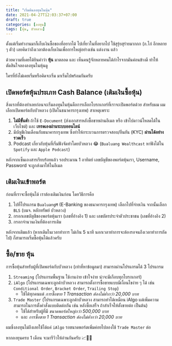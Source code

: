 ```yaml
---
title: "เริ่มต้นลงทุนในหุ้น"
date: 2021-04-27T12:03:37+07:00
draft: true
categories: [ลงทุน]
tags: [หุ้น, บัวหลวง]
---
```


ตั้งแต่เริ่มทำงานมาก็เก็บเงินซื้อของที่อยากได้ ไปเที่ยวในที่อยากไป ใช้สุรุ่ยสุร่ายมากกก (ก.ไก่ อีกหลาย ๆ ตัว) เลยคิดว่าถึงเวลาต้องเก็บเงินเพื่อการใหญ่อย่างเช่น แต่งงาน แล้ว

ด้วยความที่เคยได้ยินคำว่า __หุ้น__ มาตลอด และ เห็นคนรู้จักหลายคนได้กำไรจากมันค่อนข้างดี ทำให้ตัดสินใจลองลงทุนในหุ้นดู

ใครที่ยังไม่เคยเริ่มหรือคิดจะเริ่ม มาเริ่มไปพร้อมกันครับ <!--more-->

## เปิดพอร์ตหุ้นประเภท Cash Balance (เติมเงินซื้อหุ้น)

สิ่งแรกที่ต้องทำเลยก่อนจะเริ่มลงทุนในหุ้นคือการเลือกโบรกเกอร์ที่เราจะเปิดพอร์ตด้วย สำหรับผม ผมเลือกเปิดพอร์ตกับบัวหลวง (เปิดในธนาคารกรุงเทพ) สาเหตุเพราะ

1. __ไม่มีขั้นต่ำ__ ถ้าใช้ `E-Document` (ส่งเอกสารหลังซื้อขายผ่านอีเมล หรือ เข้าไปดาวน์โหลดได้ในเว็บไซต์) และ **เทรดเองผ่านระบบออนไลน์**
2. มีบัญชีเงินเดือนกับธนาคารกรุงเทพ ซึ่งทำให้กระบวนการตรวจสอบ/ยืนยัน (KYC) **ผ่านได้อย่างรวดเร็ว**
3. Podcast เกี่ยวกับหุ้นที่เริ่มฟังจัดทำโดยบัวหลวง 😂 (`Bualuang Wealthcast` หาฟังได้ใน `Spotify` และ `Apple Podcast`)

หลังจากเซ็นเองสารเรียบร้อยแล้ว รอประมาณ 1 อาทิตย์ เลขบัญชีของพอร์ตหุ้นเรา, Username, Password จะถูกส่งมาให้ในอีเมล

## เติมเงินเข้าพอร์ต

ก่อนที่เราจะซื้อหุ้นได้ เราต้องเติมเงินก่อน โดยวิธีการคือ

1. ไปที่โปรแกรม `BualuangM` (E-Banking ของธนาคารกรุงเทพ) เลือกไปที่จ่ายเงิน จากนั้นเลือก `BLS` (บมจ. หลักทรัพย์ บัวหลวง)
2. กรอกเลขบัญชีของพอร์ตหุ้นเรา (เลขที่อ้างอิง 1) และ เลขบัตรประจำตัวประชาชน (เลขที่อ้างอิง 2)
3. กรอกจำนวนเงินที่ต้องการเติม

หลังจากเติมแล้ว (หากเติมในเวลาทำการ ไม่เกิน 5 นาที นอกเวลาทำการจะต้องรอจนถึงเวลาทำการถัดไป) ก็สามารถเริ่มซื้อหุ้นได้แล้วครับ

## ซื้อ/ขาย หุ้น

การซื้อหุ้นสำหรับผู้ที่เปิดพอร์ตกับบัวหลวง (เท่าที่หาข้อมูลมา) สามารถผ่านโปรแกรมได้ 3 โปรแกรม

1. `Streaming` (โปรแกรมพื้นฐาน ใช้งานง่าย เข้าใจง่าย น่าจะมีเกือบทุกโบรกเกอร์)
2. `iAlgo` (โปรแกรมเฉพาะลูกค้าบัวหลวง สามารถตั้งการซื้อขายแบบมีเงื่อนไขง่าย ๆ ได้ เช่น `Conditional Order`, `Bracket Order`, `Trailing Stop`)
    * ใช้ได้ทุกคนแต่ _การซื้อขาย 1 Transaction ต้องไม่ต่ำกว่า 20,000 บาท_
3. `Trade Master` (โปรแกรมเฉพาะลูกค้าบัวหลวง สามารถทำได้เหมือน iAlgo แต่เพิ่มความสามารถในการตั้งคำสั่งแบบติดต่อกัน เช่น หลังซื้อเสร็จ ถ้าสำเร็จให้ตั้งขายต่อ เป็นต้น)
    * ใช้ได้สำหรับผู้ที่มี _ขนาดพอร์ตใหญ่กว่า 500,000 บาท_
    * และ _การซื้อขาย 1 Transaction ต้องไม่ต่ำกว่า 20,000 บาท_

ผมซึ่งลงทุนไม่ถึงเลยใช้ได้แค่ `iAlgo` รอขนาดพอร์ตเพิ่มค่อยไปลองใช้ `Trade Master` ต่อ

หากลงทุนครบ 1 เดือน จะมารีวิวให้อ่านกันครับ 📈💸💸
